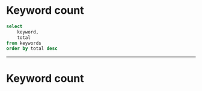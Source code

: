 # Keyword count
```sql keyword_count
select
    keyword,
    total
from keywords
order by total desc
```

---

# Keyword count

<DataTable
  data="{keyword_count}"
  search="true"
  sortable="true"
  rows=20
/>

